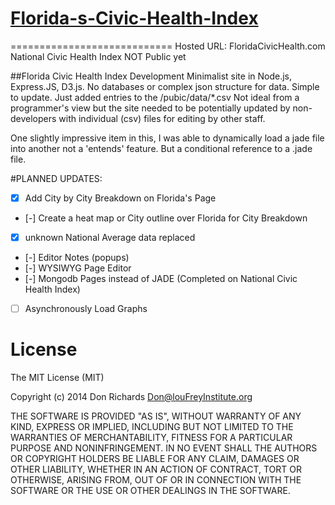 # [Florida-s-Civic-Health-Index](https://github.com/DonRichards/Florida-Civic-Health-Index)
============================
  Hosted URL: FloridaCivicHealth.com
  National Civic Health Index NOT Public yet

##Florida Civic Health Index Development
  Minimalist site in Node.js, Express.JS, D3.js. No databases or complex json structure for data. 
  Simple to update. Just added entries to the /pubic/data/*.csv 
  Not ideal from a programmer's view but the site needed to be potentially updated by 
  non-developers with individual (csv) files for editing by other staff.

  One slightly impressive item in this, I was able to dynamically load a jade file into
  another not a 'entends' feature. But a conditional reference to a .jade file. 

#PLANNED UPDATES:
- [x] Add City by City Breakdown on Florida's Page
- [-] Create a heat map or City outline over Florida for City Breakdown
- [x] unknown National Average data replaced
- [-] Editor Notes (popups)
- [-] WYSIWYG Page Editor 
- [-] Mongodb Pages instead of JADE (Completed on National Civic Health Index)
- [ ] Asynchronously Load Graphs

License
==

The MIT License (MIT)

Copyright (c) 2014 Don Richards <Don@louFreyInstitute.org>

THE SOFTWARE IS PROVIDED "AS IS", WITHOUT WARRANTY OF ANY KIND, EXPRESS OR
IMPLIED, INCLUDING BUT NOT LIMITED TO THE WARRANTIES OF MERCHANTABILITY, FITNESS
FOR A PARTICULAR PURPOSE AND NONINFRINGEMENT. IN NO EVENT SHALL THE AUTHORS OR
COPYRIGHT HOLDERS BE LIABLE FOR ANY CLAIM, DAMAGES OR OTHER LIABILITY, WHETHER
IN AN ACTION OF CONTRACT, TORT OR OTHERWISE, ARISING FROM, OUT OF OR IN
CONNECTION WITH THE SOFTWARE OR THE USE OR OTHER DEALINGS IN THE SOFTWARE.